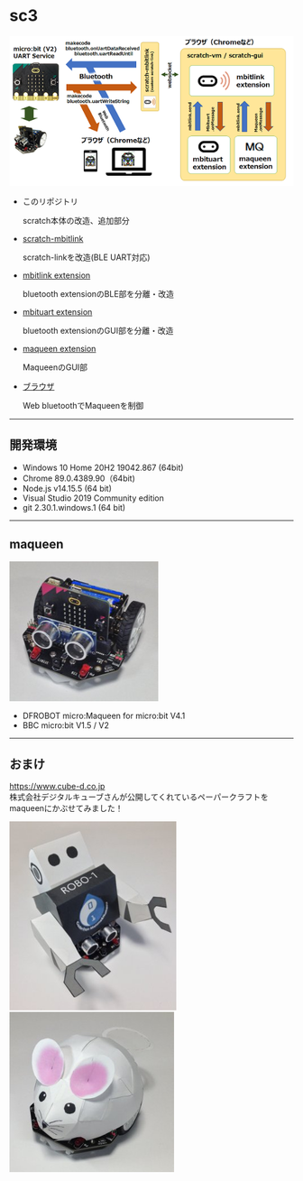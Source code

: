 # sc3

![](images/mbituart.png)

- このリポジトリ

	scratch本体の改造、追加部分

- [scratch-mbitlink](/marron9999/sc3-mbitlink/README_jp.md)

	scratch-linkを改造(BLE UART対応)

- [mbitlink extension](/marron9999/sc3-mbitlink/README_jp.md)

	bluetooth extensionのBLE部を分離・改造

- [mbituart extension](/marron9999/sc3-mbituart/README_jp.md)

	bluetooth extensionのGUI部を分離・改造

- [maqueen extension](/marron9999/sc3-maqueen/README_jp.md)

	MaqueenのGUI部

- [ブラウザ](maqueen/README_jp.md)

	Web bluetoothでMaqueenを制御

<hr>

## 開発環境

- Windows 10 Home 20H2 19042.867 (64bit)
- Chrome 89.0.4389.90（64bit)
- Node.js v14.15.5 (64 bit)
- Visual Studio 2019 Community edition
- git 2.30.1.windows.1 (64 bit)

<hr>

## maqueen

![](images/Img_0033.jpg)

- DFROBOT micro:Maqueen for micro:bit V4.1
- BBC micro:bit V1.5 / V2

<hr>

## おまけ

https://www.cube-d.co.jp<br>
株式会社デジタルキューブさんが公開してくれているペーパークラフトをmaqueenにかぶせてみました！

![](images/Img_0045.jpg) ![](images/Img_0036.jpg)
